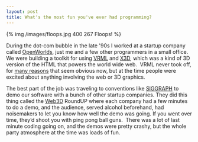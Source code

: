 ```yaml
---
layout: post
title: What's the most fun you've ever had programming?
---
```


{% img /images/floops.jpg 400 267 Floops! %}

During the dot-com bubble in the late '90s
I worked at a startup company called
[OpenWorlds](http://www.openworlds.com/), just
me and a few other programmers in a small office. 
We were building a toolkit for using
[VRML](http://en.wikipedia.org/wiki/Vrml) and
[X3D](http://en.wikipedia.org/wiki/X3D), which was
a kind of 3D version of the HTML that powers the world wide web. 
VRML never took off, for
[many reasons](http://www.softwaredeveloper.com/features/ghosts-in-machine-071207/)
that seem obvious now, but at the
time people were excited about anything involving the web or 3D graphics.

The best part of the job was traveling to conventions like
[SIGGRAPH](http://www.siggraph.org/)
to demo our software with a bunch
of other startup companies. They did this thing called the
[Web3D](http://www.web3d.org/) RoundUP where each company had a few
minutes to do a demo, and the audience, served alcohol beforehand, had
noisemakers to let you know how well the demo was going. If you went over
time, they’d shoot you with ping pong ball guns.  There was a lot of last
minute coding going on, and the demos were pretty crashy, but the whole party
atmosphere at the time was loads of fun.
